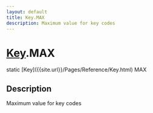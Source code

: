 ```yaml
---
layout: default
title: Key.MAX
description: Maximum value for key codes
---
```

# [Key]({{site.url}}/Pages/Reference/Key.html).MAX

<div class='signature' markdown='1'>
static [Key]({{site.url}}/Pages/Reference/Key.html) MAX
</div>

## Description
Maximum value for key codes

